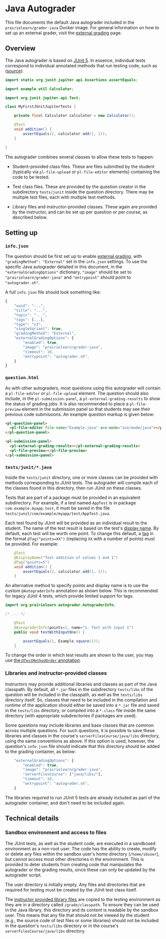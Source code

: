 # Java Autograder

This file documents the default Java autograder included in the `prairielearn/grader-java` Docker image.  For general information on how to set up an external grader, visit the [external grading](../externalGrading.md) page.

## Overview

The Java autograder is based on [JUnit 5](https://junit.org/junit5/). In essence, individual tests correspond to individual annotated methods that run testing code, such as ([source](https://junit.org/junit5/docs/current/user-guide/#writing-tests)):

```java
import static org.junit.jupiter.api.Assertions.assertEquals;

import example.util.Calculator;

import org.junit.jupiter.api.Test;

class MyFirstJUnitJupiterTests {

    private final Calculator calculator = new Calculator();

    @Test
    void addition() {
        assertEquals(2, calculator.add(1, 1));
    }

}
```

The autograder combines several classes to allow these tests to happen:

* Student-provided class files. These are files submitted by the student (typically via `pl-file-upload` or `pl-file-editor` elements) containing the code to be tested.

* Test class files. These are provided by the question creator in the subdirectory `tests/junit` inside the question directory. There may be multiple test files, each with multiple test methods.

* Library files and instructor-provided classes. These again are provided by the instructor, and can be set up per question or per course, as described below.

## Setting up

### `info.json`

The question should be first set up to enable [external grading](../externalGrading.md), with `"gradingMethod": "External"` set in the `info.json` settings.  To use the specific Java autograder detailed in this document, in the `"externalGradingOptions"` dictionary, `"image"` should be set to `"prairielearn/grader-java"` and `"entrypoint"` should point to `"autograder.sh"`.

A full `info.json` file should look something like:

```javascript
{
    "uuid": "...",
    "title": "...",
    "topic": "...",
    "tags": [...],
    "type": "v3",
    "singleVariant": true,
    "gradingMethod": "External",
    "externalGradingOptions": {
        "enabled": true,
        "image": "prairielearn/grader-java",
        "timeout": 10,
        "entrypoint": "autograder.sh",
    }
}
```

### `question.html`

As with other autograders, most questions using this autograder will contain a `pl-file-editor` or `pl-file-upload` element. The question should also include, in the `pl-submission-panel`, a `pl-external-grading-results` to show the status of grading jobs. It is also recommended to place a `pl-file-preview` element in the submission panel so that students may see their previous code submissions.  An example question markup is given below:

```html
<pl-question-panel>
  <pl-file-editor file-name="Example.java" ace-mode="ace/mode/java"></pl-file-editor>
</pl-question-panel>

<pl-submission-panel>
  <pl-external-grading-results></pl-external-grading-results>
  <pl-file-preview></pl-file-preview>
</pl-submission-panel>
```

### `tests/junit/*.java`

Inside the `tests/junit` directory, one or more classes can be provided with methods corresponding to JUnit tests. The autograder will compile each of the classes found in this directory, then run JUnit on these classes.

Tests that are part of a package must be provided in an equivalent subdirectory. For example, if a test named `AppTest` is in package `com.example.myapp.test`, it must be saved in the file `tests/junit/com/example/myapp/test/AppTest.java`.

Each test found by JUnit will be provided as an individual result to the student. The name of the test result is based on the test's [display name](https://junit.org/junit5/docs/current/user-guide/#writing-tests-display-names). By default, each test will be worth one point. To change this default, a [tag](https://junit.org/junit5/docs/current/user-guide/#writing-tests-tagging-and-filtering) in the format `@Tag("points=XX")` (replacing `XX` with a number of points) must be provided. For example:

```java
    @Test
    @DisplayName("Test addition of values 1 and 1")
    @Tag("points=5")
    void addition() {
        assertEquals(2, calculator.add(1, 1));
    }
```

An alternative method to specify points and display name is to use the custom `@AutograderInfo` annotation as shown below. This is recommended for legacy JUnit 4 tests, which provide limited support for tags.

```java
import org.prairielearn.autograder.AutograderInfo;

/* ... */

    @Test
    @AutograderInfo(points=1, name="1. Test with input 1")
    public void testWithInputOne() {

        assertEquals(1, Example.square(1));
    }
```

To change the order in which test results are shown to the user, you may use [the `@TestMethodOrder` annotation](https://junit.org/junit5/docs/current/user-guide/#writing-tests-test-execution-order).

### Libraries and instructor-provided classes

Instructors may provide additional libraries and classes as part of the Java classpath. By default, all `*.jar` files in the subdirectory `tests/libs` of the question will be included in the classpath, as well as the `tests/libs` directory itself. So, classes that need to be included in the compilation and runtime of the application should either be saved into a `*.jar` file and saved in the `tests/libs` directory, or compiled into a `*.class` file inside the same directory (with appropriate subdirectories if packages are used).

Some questions may include libraries and base classes that are common across multiple questions. For such questions, it is possible to save these libraries and classes in the course's `serverFilesCourse/java/libs` directory, using the same conventions as above. If this option is used, however, the question's `info.json` file should indicate that this directory should be added to the grading container, as below:

```javascript
    "externalGradingOptions": {
        "enabled": true,
        "image": "prairielearn/grader-java",
        "serverFilesCourse": ["java/libs/"],
        "timeout": 10,
        "entrypoint": "autograder.sh",
    }
```

The libraries required to run JUnit 5 tests are already included as part of the autograder container, and don't need to be included again.

## Technical details

### Sandbox environment and access to files

The JUnit tests, as well as the student code, are executed in a sandboxed environment as a non-root user. The code has the ability to create, modify or delete any files within the sandbox user's home directory (`/home/sbuser`), but cannot access most other directories in the environment. This is provided to deter students from creating code that manipulates the autograder or the grading results, since these can only be updated by the autograder script.

The user directory is initially empty. Any files and directories that are required for testing must be created by the JUnit test class itself.

The [instructor provided library files](index.md#libraries-and-instructor-provided-classes) are copied to the testing environment as they are in a directory called `/grade/classpath`. To ensure they can be used in the Java library, this directory and its content is readable by the sandbox user. This means that any file that should not be viewed by the student (e.g., the source code of test files or some libraries) should not be included in the question's `tests/libs` directory or in the course's `serverFilesCourse/java/libs` directory.
